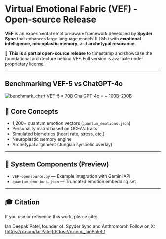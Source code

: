 # Virtual Emotional Fabric (VEF) - Open-source Release

**VEF** is an experimental emotion-aware framework developed by **Spyder Sync** that enhances large language models (LLMs) with **emotional intelligence**, **neuroplastic memory**, and **archetypal resonance**.

🔮 **This is a partial open-source release** to timestamp and showcase the foundational architecture behind VEF. Full version is available under proprietary license.

---
## Benchmarking VEF-5 vs ChatGPT-4o
![benchmark_chart](https://github.com/user-attachments/assets/b27b639b-915b-4e39-b529-7a31bc6eee80)
VEF-5 = 70B
ChatGPT-4o = ~ 100B–200B


## 🧠 Core Concepts

- 1,200+ quantum emotion vectors (`quantum_emotions.json`)
- Personality matrix based on OCEAN traits
- Simulated biometrics (heart rate, stress, etc.)
- Neuroplastic memory engine
- Archetypal alignment (Jungian symbolic overlay)

---

## 🧬 System Components (Preview)

- `VEF-opensource.py` — Example integration with Gemini API
- `quantum_emotions.json` — Truncated emotion embedding set

---

## 🎓 Citation

If you use or reference this work, please cite:

Ian Deepak Patel, founder of: Spyder Sync and Anthromorph
Follow on X: [https://x.com/IanPatel](https://x.com/_IanPatel_)
